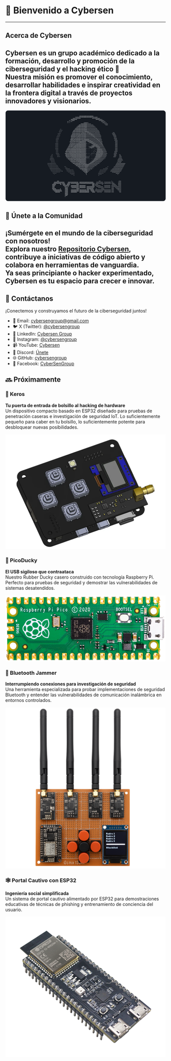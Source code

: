 # 👾 Bienvenido a Cybersen
---
## Acerca de Cybersen
Cybersen es un grupo académico dedicado a la formación, desarrollo y promoción de la ciberseguridad y el hacking ético 👾  
Nuestra misión es promover el conocimiento, desarrollar habilidades e inspirar creatividad en la frontera digital a través de proyectos innovadores y visionarios.
---
![Perfil de Cybersen](assets/cybersen.png)
## 🔗 Únete a la Comunidad
¡Sumérgete en el mundo de la ciberseguridad con nosotros!  
Explora nuestro [Repositorio Cybersen](https://github.com/cybersengroup), contribuye a iniciativas de código abierto y colabora en herramientas de vanguardia.  
Ya seas principiante o hacker experimentado, Cybersen es tu espacio para crecer e innovar.
---
## 📡 Contáctanos
¡Conectemos y construyamos el futuro de la ciberseguridad juntos!
- 📧 Email: [cybersengroup@gmail.com](mailto:cybersengroup@gmail.com)  
- 🐦 X (Twitter): [@cybersengroup](https://x.com/cybersengroup)  
- 💼 LinkedIn: [Cybersen Group](https://www.linkedin.com/in/cybersen-group-904682349/)  
- 📸 Instagram: [@cybersengroup](https://www.instagram.com/cybersengroup/)  
- 📹 YouTube: [Cybersen](https://www.youtube.com/@CybersenGroup)  
- 💬 Discord: [Únete](https://discord.gg/CTq7js2mtu)  
- 🌐 GitHub: [cybersengroup](https://github.com/cybersengroup)  
- 📘 Facebook: [CyberSenGroup](https://www.facebook.com/CyberSenGroup)  

## 🔜 Próximamente
### 🔧 Keros  
**Tu puerta de entrada de bolsillo al hacking de hardware**  
Un dispositivo compacto basado en ESP32 diseñado para pruebas de penetración caseras e investigación de seguridad IoT. Lo suficientemente pequeño para caber en tu bolsillo, lo suficientemente potente para desbloquear nuevas posibilidades.  

![Keros](assets/Keros.webp)

### 🦆 PicoDucky  
**El USB sigiloso que contraataca**  
Nuestro Rubber Ducky casero construido con tecnología Raspberry Pi. Perfecto para pruebas de seguridad y demostrar las vulnerabilidades de sistemas desatendidos.  

![PicoDucky](assets/picoducky.png)

### 📡 Bluetooth Jammer  
**Interrumpiendo conexiones para investigación de seguridad**  
Una herramienta especializada para probar implementaciones de seguridad Bluetooth y entender las vulnerabilidades de comunicación inalámbrica en entornos controlados.  

![Bluetooth Jammer](assets/jammer.png)

### 🕸️ Portal Cautivo con ESP32  
**Ingeniería social simplificada**  
Un sistema de portal cautivo alimentado por ESP32 para demostraciones educativas de técnicas de phishing y entrenamiento de conciencia del usuario.  

![Portal Cautivo](assets/portal.png)
